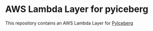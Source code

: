 # AWS Lambda Layer for pyiceberg

This repository contains an AWS Lambda Layer for [PyIceberg](https://github.com/apache/iceberg-python)